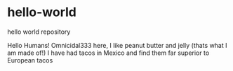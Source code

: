 # hello-world
hello world repository


Hello Humans!
Omnicidal333 here, I like peanut butter and jelly (thats what I am made of!)
I have had tacos in Mexico and find them far superior to European tacos

